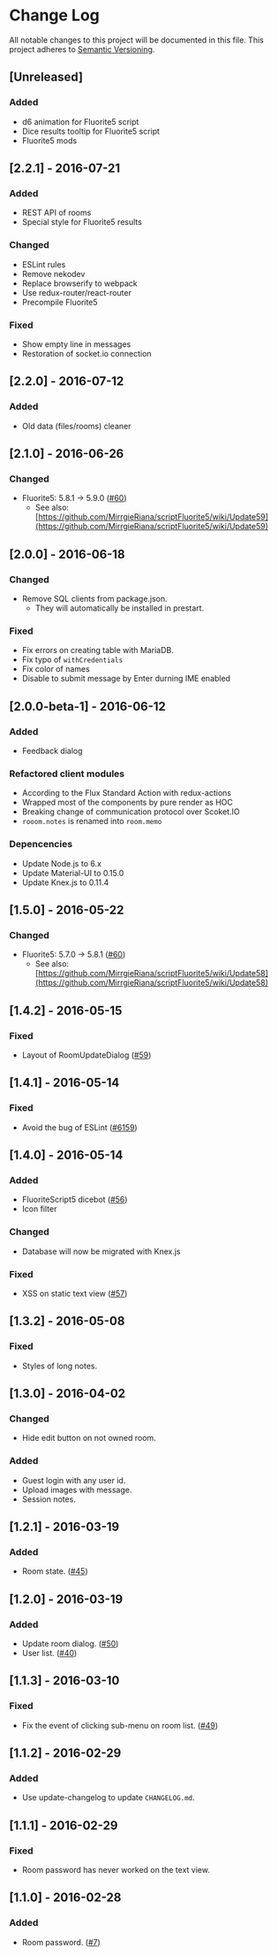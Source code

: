 # Change Log
All notable changes to this project will be documented in this file.
This project adheres to [Semantic Versioning](http://semver.org/).

## [Unreleased]
### Added
- d6 animation for Fluorite5 script
- Dice results tooltip for Fluorite5 script
- Fluorite5 mods

## [2.2.1] - 2016-07-21
### Added
- REST API of rooms
- Special style for Fluorite5 results

### Changed
- ESLint rules
- Remove nekodev
- Replace browserify to webpack
- Use redux-router/react-router
- Precompile Fluorite5

### Fixed
- Show empty line in messages
- Restoration of socket.io connection

## [2.2.0] - 2016-07-12
### Added
- Old data (files/rooms) cleaner

## [2.1.0] - 2016-06-26
### Changed
- Fluorite5: 5.8.1 -> 5.9.0 ([#60](https://github.com/ukatama/nekochat/pull/60))
  - See also: [https://github.com/MirrgieRiana/scriptFluorite5/wiki/Update59](https://github.com/MirrgieRiana/scriptFluorite5/wiki/Update59)

## [2.0.0] - 2016-06-18
### Changed
- Remove SQL clients from package.json.
    - They will automatically be installed in prestart.

### Fixed
- Fix errors on creating table with MariaDB.
- Fix typo of `withCredentials`
- Fix color of names
- Disable to submit message by Enter durning IME enabled

## [2.0.0-beta-1] - 2016-06-12
### Added
- Feedback dialog

### Refactored client modules
- According to the Flux Standard Action with redux-actions
- Wrapped most of the components by pure render as HOC
- Breaking change of communication protocol over Scoket.IO
- `rooom.notes` is renamed into `room.memo`

### Depencencies
- Update Node.js to 6.x
- Update Material-UI to 0.15.0
- Update Knex.js to 0.11.4

## [1.5.0] - 2016-05-22
### Changed
- Fluorite5: 5.7.0 -> 5.8.1 ([#60](https://github.com/ukatama/nekochat/pull/60))
   - See also: [https://github.com/MirrgieRiana/scriptFluorite5/wiki/Update58](https://github.com/MirrgieRiana/scriptFluorite5/wiki/Update58)

## [1.4.2] - 2016-05-15
### Fixed
- Layout of RoomUpdateDialog ([#59](https://github.com/ukatama/nekochat/issues/59))

## [1.4.1] - 2016-05-14
### Fixed
- Avoid the bug of ESLint ([#6159](https://github.com/eslint/eslint/issues/6159)) 

## [1.4.0] - 2016-05-14
### Added
- FluoriteScript5 dicebot ([#56](https://github.com/ukatama/nekochat/pull/56))
- Icon filter

### Changed
- Database will now be migrated with Knex.js

### Fixed
- XSS on static text view ([#57](https://github.com/ukatama/nekochat/issues/57))

## [1.3.2] - 2016-05-08
### Fixed
- Styles of long notes.

## [1.3.0] - 2016-04-02
### Changed
- Hide edit button on not owned room.

### Added
- Guest login with any user id.
- Upload images with message.
- Session notes.

## [1.2.1] - 2016-03-19
### Added
- Room state. ([#45](https://github.com/ukatama/nekochat/issues/45))

## [1.2.0] - 2016-03-19
### Added
- Update room dialog. ([#50](https://github.com/ukatama/nekochat/issues/50))
- User list. ([#40](https://github.com/ukatama/nekochat/issues/40))

## [1.1.3] - 2016-03-10
### Fixed
- Fix the event of clicking sub-menu on room list. ([#49](https://github.com/ukatama/nekochat/issues/49))

## [1.1.2] - 2016-02-29
### Added
- Use update-changelog to update `CHANGELOG.md`.

## [1.1.1] - 2016-02-29
### Fixed
- Room password has never worked on the text view.

## [1.1.0] - 2016-02-28
### Added
- Room password. ([#7](https://github.com/ukatama/nekochat/issues/7))
